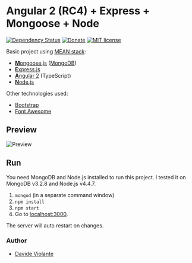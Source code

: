# Angular 2 (RC4) + Express + Mongoose + Node

[![Dependency Status](https://david-dm.org/DavideViolante/Angular2-Express-Mongoose.svg)](https://david-dm.org/DavideViolante/Angular2-Express-Mongoose) [![Donate](https://img.shields.io/badge/paypal-donate-179BD7.svg)](https://www.paypal.com/cgi-bin/webscr?cmd=_s-xclick&hosted_button_id=M3EYKSBP7755A) [![MIT license](http://img.shields.io/badge/license-MIT-brightgreen.svg)](http://opensource.org/licenses/MIT)

Basic project using [MEAN stack](https://en.wikipedia.org/wiki/MEAN_(software_bundle)):
* [**M**ongoose.js](http://www.mongoosejs.com) ([MongoDB](http://www.mongodb.com))
* [**E**xpress.js](http://expressjs.com)
* [**A**ngular 2](https://angular.io) (TypeScript)
* [**N**ode.js](https://nodejs.org)

Other technologies used:
* [Bootstrap](http://www.getbootstrap.com)
* [Font Awesome](http://fontawesome.io)

## Preview
![Preview](https://raw.githubusercontent.com/DavideViolante/Angular2-Express-Mongoose/master/demo.gif "Preview")

## Run
You need MongoDB and Node.js installed to run this project. I tested it on MongoDB v3.2.8 and Node.js v4.4.7.

1. `mongod` (in a separate command window)
2. `npm install`
3. `npm start`
4. Go to [localhost:3000](http://localhost:3000).

The server will auto restart on changes.

### Author
* [Davide Violante](https://github.com/DavideViolante)

